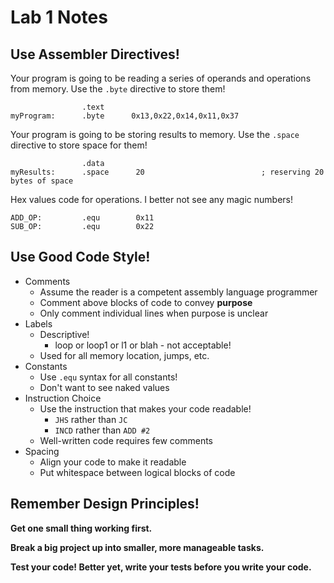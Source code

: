 # Lab 1 Notes

## Use Assembler Directives!

Your program is going to be reading a series of operands and operations from memory.  Use the `.byte` directive to store them!

```
                .text
myProgram:      .byte      0x13,0x22,0x14,0x11,0x37
```

Your program is going to be storing results to memory.  Use the `.space` directive to store space for them!

```
                .data
myResults:      .space      20                          ; reserving 20 bytes of space
```

Hex values code for operations.  I better not see any magic numbers!
```
ADD_OP:         .equ        0x11
SUB_OP:         .equ        0x22
```

## Use Good Code Style!

- Comments
    - Assume the reader is a competent assembly language programmer
    - Comment above blocks of code to convey **purpose**
    - Only comment individual lines when purpose is unclear
- Labels
    - Descriptive!
        - loop or loop1 or l1 or blah - not acceptable!
    - Used for all memory location, jumps, etc. 
- Constants
    - Use `.equ` syntax for all constants!
    - Don't want to see naked values
- Instruction Choice
    - Use the instruction that makes your code readable!
        - `JHS` rather than `JC`
        - `INCD` rather than `ADD #2`
    - Well-written code requires few comments
- Spacing
    - Align your code to make it readable
    - Put whitespace between logical blocks of code

## Remember Design Principles!

**Get one small thing working first.**

**Break a big project up into smaller, more manageable tasks.**

**Test your code!  Better yet, write your tests before you write your code.**

